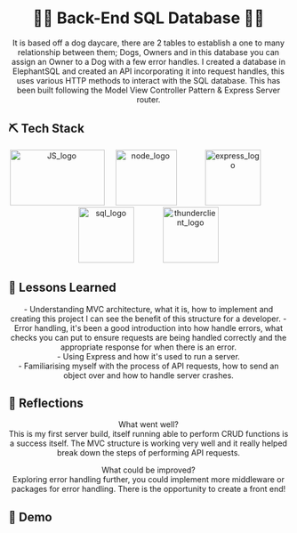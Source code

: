 <h1 align="center"> 
👩‍💻 Back-End SQL Database 👩‍💻
</h1>

<p align="center">  
It is based off a dog daycare, there are 2 tables to establish a one to many relationship between them; Dogs, Owners and in this database you can assign an Owner to a Dog with a few error handles. 
I created a database in ElephantSQL and created an API incorporating it into request handles, this uses various HTTP methods to interact with the SQL database.
This has been built following the Model View Controller Pattern & Express Server router.
</p>

## ⛏️ Tech Stack

<section align="center">
<a href="https://www.javascript.com/"><img src="https://github.com/chisfy/Simpsons-blog/assets/137444313/3935dfe8-eebe-46c9-8bc6-4fd46a5a2daf" alt="JS_logo" height="100" width="170"/></a>
&nbsp;&nbsp;&nbsp;
<a href="https://nodejs.org/en"><img src="https://github.com/chisfy/SQL-Backend-MVC/assets/137444313/80b59cd2-1b46-4b9b-bc02-4cc53f8a241b" alt="node_logo" height="100" width="110"/></a>
&nbsp;&nbsp;&nbsp;
&nbsp;&nbsp;&nbsp;
&nbsp;&nbsp;&nbsp;
<img src="https://github.com/chisfy/SQL-Backend-MVC/assets/137444313/6b6f8eac-2c36-4b02-9604-e37091613cca" alt="express_logo" height="100" width="100"/>
&nbsp;&nbsp;&nbsp;
&nbsp;&nbsp;&nbsp;
&nbsp;&nbsp;&nbsp;
<a href="https://www.postgresql.org/"><img src="https://github.com/chisfy/SQL-Backend-MVC/assets/137444313/df2e3eff-b530-486b-8469-83d52447ca34" alt="sql_logo" height="100" width="100"/></a>
&nbsp;&nbsp;&nbsp;
&nbsp;&nbsp;&nbsp;
&nbsp;&nbsp;&nbsp;
<a href="https://www.thunderclient.com/"><img src="https://github.com/chisfy/SQL-Backend-MVC/assets/137444313/f983f25e-28bc-49e4-b3d8-1191ad96c148" alt="thunderclient_logo" height="100" width="100"/></a>
</section>
  
## 🏫 Lessons Learned

<p align="center">
- Understanding MVC architecture, what it is, how to implement and creating this project I can see the benefit of this structure for a developer.
- Error handling, it's been a good introduction into how handle errors, what checks you can put to ensure requests are being handled correctly and the appropriate response for when there is an error. <br>
- Using Express and how it's used to run a server. <br>
- Familiarising myself with the process of API requests, how to send an object over and how to handle server crashes.
</p>

## 💭 Reflections
<p align="center">
What went well? <br>
This is my first server build, itself running able to perform CRUD functions is a success itself.
The MVC structure is working very well and it really helped break down the steps of performing API requests.
</p>

<p align="center">
What could be improved? <br>
Exploring error handling further, you could implement more middleware or packages for error handling.
There is the opportunity to create a front end!  
</p> 

## 🎥 Demo
